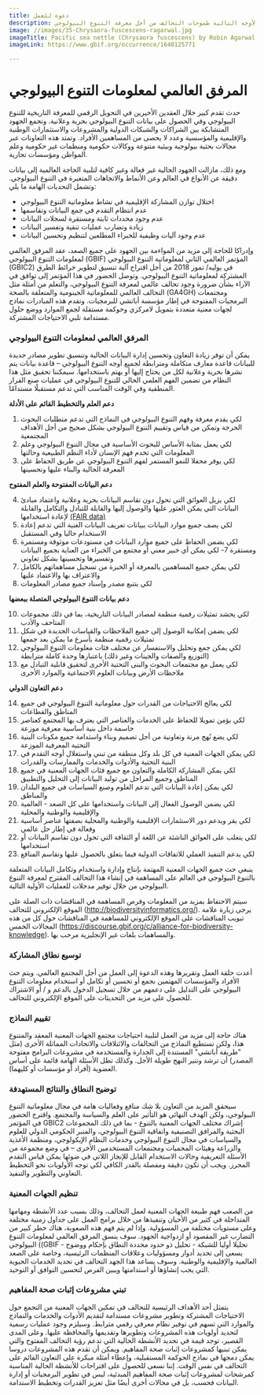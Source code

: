```yaml
---
title: دعوة للعمل
description: تحدد هذه الرؤية المتعددة الأوجه التالية طموحات التحالف من أجل معرفة التنوع البيولوجي
image: //images/35-Chrysaora-fuscescens-ragarwal.jpg
imageTitle: Pacific sea nettle (Chrysaora fuscescens) by Robin Agarwal via iNaturalist. Photo licensed under CC BY-NC 4.0.
imageLink: https://www.gbif.org/occurrence/1640125771

---
```

المرفق العالمي لمعلومات التنوع البيولوجي
===================

حدث تقدم كبير خلال العقدين الأخيرين في التحويل الرقمي للمعرفة التاريخية للتنوع البيولوجي وفي الحصول على بيانات التنوع البيولوجي بحرية وعلانية. وتجمع الجهود المتشابكة بين الشراكات والشبكات الدولية والمشروعات والاستثمارات الوطنية والإقليمية والمؤسسية وعدد لا يحصى من المساهمين الأفراد. وتمتد هذه التعاونات عبر مجالات بحثية بيولوجية وبيئية متنوعة ووكالات حكومية ومنظمات غير حكومية وعلم المواطن ومؤسسات تجارية.

ومع ذلك، مازالت الجهود الحالية غير فعالة وغير كافية لتلبية الحاجة العالمية إلى بيانات دقيقة عن الأنواع في العالم وعن الأنماط والاتجاهات المتغيرة في التنوع البيولوجي. وتشمل التحديات الهامة ما يلي:
+ اختلال توازن المشاركة الإقليمية في نشاط معلوماتية التنوع البيولوجي
+ عدم انتظام التقدم في جمع البيانات وتقاسمها
+ عدم وجود محددات ثابتة ومستقرة لسجلات البيانات
+ زيادة وتضارب عمليات تنقية وتفسير البيانات 
+ عدم وجود آليات وظيفية للخبراء المطلعين لتنظيم وتحسين البيانات

وإدراكا للحاجة إلى مزيد من المواءمة بين الجهود على جميع الصعد، عقد المرفق العالمي لمعلومات التنوع البيولوجي (GBIF) المؤتمر العالمي الثاني لمعلوماتية التنوع البيولوجي (GBIC2) في يوليه/ تموز 2018 من أجل اقتراح آلية تنسيق لتطوير خرائط الطرق المشتركة لمعلوماتية التنوع البيولوجي. وتوصل الحضور في هذا المؤتمر إلى توافق في الآراء بشأن ضرورة وجود تحالف عالمي لمعرفة التنوع البيولوجي، والتعلم من أمثلة مثل التحالف العالمي للمعلوماتية الجينومية والمتعلقة بالصحة (GA4GH) ومجتمعات البرمجيات المفتوحة في إطار مؤسسة أباتشي للبرمجيات. وتقدم هذه المبادرات نماذج لجهات معنية متعددة بتمويل لامركزي وحوكمة مستقلة لجمع الموارد ووضع حلول مستدامة تلبي الاحتياجات المشتركة.

### المرفق العالمي لمعلومات التنوع البيولوجي

يمكن أن توفر زيادة التعاون وتحسين إدارة البيانات الحالية وتنسيق تطوير مصادر جديدة للبيانات قاعدة معارف متكاملة ومترابطة لجميع أوجه التنوع البيولوجي – قاعدة بيانات يتم نشرها بحرية وعلانية لكل من يحتاج إليها أو يهتم باستخدامها. سيمكننا تحقيق مثل هذا النظام من تضمين الفهم العلمي الحالي للتنوع البيولوجي في عمليات صنع القرار المنطقية وفي الوقت المناسب التي تدعم مستقبلًا مستدامًا.

   __دعم العلم والتخطيط القائم على الأدلة__

1.	لكي يقدم معرفة وفهم التنوع البيولوجي في النماذج التي تدعم متطلبات البحوث الحرجة وتمكن من قياس وتقييم التنوع البيولوجي بشكل صحيح من أجل الأهداف المجتمعية
2.	لكي يعمل بمثابة الأساس للبحوث الأساسية في مجال التنوع البيولوجي وعلم المعلومات التي تخدم فهم الإنسان لأداء النظم الطبيعية وحالتها
3.	لكي يوفر محفلا للنمو المستمر لفهم التنوع البيولوجي عن طريق الحفاظ على المعرفة الحالية والبناء عليها وتحسينها

   __دعم البيانات المفتوحة والعلم المفتوح__ 

4.	لكي يزيل العوائق التي تحول دون تقاسم البيانات بحرية وعلانية واعتماد مبادئ البيانات التي يمكن العثور عليها والوصول إليها والقابلة للتبادل والتكامل والقابلة لإعادة استخدامها [(FAIR data)](https://doi.org/10.1038/sdata.2016.18)
5.	لكي يصف جميع موارد البيانات ببيانات تعريف البيانات الغنية التي تدعم إعادة الاستخدام حاليا وفي المستقبل
6.	لكي يضمن الحفاظ على جميع موارد البيانات في مستودعات موثوقة ومستمرة ومستقرة
7-	لكي يمكن أي خبير معني أو مجتمع من الخبراء من العناية بجميع البيانات وتفسيرها وتحسينها بشكل تعاوني
8.	لكي يمكن جميع المساهمين بالمعرفة أو الخبرة من تسجيل مساهماتهم بالكامل والاعتراف بها والاعتماد عليها
9.	لكي يتتبع مصدر وإسناد جميع مصادر المعلومات

   __دعم بيانات التنوع البيولوجي المتصلة ببعضها__ 

10.	  لكي يحشد تمثيلات رقمية منظمة لمصادر البيانات التاريخية، بما في ذلك مجموعات المتاحف والأدب
11.	  لكي يضمن إمكانية الوصول إلى جميع الملاحظات والقياسات الجديدة في شكل تمثيلات رقمية منظمة بأسرع ما يمكن بعد جمعها
12.	 لكي يمكن جمع وتحليل والاستفسار عن مختلف فئات معلومات التنوع البيولوجي (التوزيع والصفات والجينات وغير ذلك) باعتبارها وحدة كاملة مترابطة
13.	 لكي يعمل مع مجتمعات البحوث والبنى التحتية الأخرى لتحقيق قابلية التبادل مع ملاحظات الأرض وبيانات العلوم الاجتماعية والموارد الأخرى

   __دعم التعاون الدولي__ 

14.	 لكي يعالج الاحتياجات من القدرات حول معلوماتية التنوع البيولوجي في جميع المناطق والقطاعات
15.	 لكي يؤمن تمويلا للحفاظ على الخدمات والعناصر التي يعترف بها المجتمع كعناصر حاسمة داخل بنية أساسية معرفية موزعة
16.	 لكي يضع نُهج مرنة وتعاونية من أجل تصميم وبناء واستدامة جميع مكونات البنية التحتية المعرفية الموزعة
17.	 لكي يمكن الجهات المعنية في كل بلد وكل منطقة من تبني واستغلال أوجه التقدم في البنية التحتية والأدوات والخدمات والممارسات والقدرات
18.	 لكي يمكن المشاركة الكاملة والتعاون مع جميع فئات الجهات المعنية في جميع المناطق وجميع المراحل من توليد البيانات إلى التحليل والتطبيق
19.	 لكي يمكن إعادة البيانات التي تدعم العلوم وصنع السياسات في جميع البلدان والمناطق
20.	 لكي يضمن الوصول الفعال إلى البيانات واستخدامها على كل الصعد - العالمية والإقليمية والوطنية والمحلية
21.	 لكي يقر ويدعم دور الاستثمارات الإقليمية والوطنية والمحلية بصفتها عناصر أساسية وفعالة في إطار حل عالمي
22.	 لكي يتغلب على العوائق الناشئة عن اللغة أو الثقافة التي تحول دون تقاسم البيانات أو استخدامها 
23.	 لكي يدعم التنفيذ العملي للاتفاقات الدولية فيما يتعلق بالحصول عليها وتقاسم المنافع

ينبغي حث جميع الجهات المعنية المهتمة بإنتاج وإدارة واستخدام وتكامل البيانات المتعلقة بالتنوع البيولوجي في العالم على المساهمة في إنشاء هذا التحالف المقترح لمعرفة التنوع البيولوجي من خلال توفير مدخلات للعمليات الأولية التالية.

سيتم الاحتفاظ بمزيد من المعلومات وفرص المساهمة في المناقشات ذات الصلة على الموقع الإلكتروني للتحالف (http://biodiversityinformatics.org/). يرجى زيارة علامة تبويب المناقشات على الموقع الإلكتروني للمساهمة في المناقشات حول كل من هذه المجالات الخمس (https://discourse.gbif.org/c/alliance-for-biodiversity-knowledge). والمساهمات بلغات غير الإنجليزية مرحب بها.


### توسيع نطاق المشاركة
أعدت حلقة العمل وتقريرها وهذه الدعوة إلى العمل من أجل المجتمع العالمي. ويتم حث الأفراد والمؤسسات المهتمين بجمع أو تحسين أو تكامل أو استخدام معلومات التنوع البيولوجي على التدليل على دعمهم من خلال تسجيل الدخول بالدعم و / أو الاشتراك للحصول على مزيد من التحديثات على الموقع الإلكتروني للتحالف.

### تقييم النماذج
هناك حاجة إلى مزيد من العمل لتلبية احتياجات مجتمع الجهات المعنية المعقد والمتنوع هذا، ولكن تستطيع النماذج من التحالفات والائتلافات والاتحادات المماثلة الأخرى (مثل "طريقة أباتشي" المستندة إلى الجدارة والمستخدمة في مشروعات البرامج مفتوحة المصدر) أن ترشد وتنير النهج طويلة الأجل. وكذلك تظل الأسئلة الهامة قائمة على أساس العضوية (أفراد أو مؤسسات أو كليهما).

### توضيح النطاق والنتائج المستهدفة
سيحقق المزيد من التعاون بلا شك منافع وفعاليات هامة في مجال معلوماتية التنوع البيولوجي، ولكن الهدف النهائي هو التأثير على العلم والسياسة والمجتمع. واقترح الحضور في المؤتمر GBIC2 إشراك مختلف الجهات المعنية بالتنوع - بما في ذلك المجموعات البحثية والمرافق التصنيفية واتفاقية التنوع البيولوجي، والمنبر الحكومي الدولي للعلوم والسياسات في مجال التنوع البيولوجي وخدمات النظام الإيكولوجي، ومنظمة الأغذية والزراعة وهيئات المحميات ومجتمعات المستخدمين الأخرى – في وضع مجموعة من الأسئلة التعريفية وحالات الاستخدام القابل للإنجاز اللاتي في ضوئها يمكن قياس  التقدم المحرز. ويجب أن تكون دقيقة ومفصلة بالقدر الكافي لكي توجه الأولويات نحو التخطيط التعاوني والتطوير والتنفيذ.

### تنظيم الجهات المعنية
من الصعب فهم طبيعة الجهات المعنية لعمل التحالف، وذلك بسبب عدد الأنشطة ومهامها المتداخلة في كثير من الأحيان وتنفيذها من خلال برامج العمل على جداول زمنية مختلفة وعلى مستويات مختلفة من المسؤولية. وإذا لم يتم فهم هذه الصعوبة، هناك خطر كبير من التضارب غير المقصود أو ازدواجية الجهود. سوف ينسق المرفق العالمي لمعلومات التنوع البيولوجي ((GBIF تحليلا أوليا للشبكة - تحليل ذو حدود محددة النطاق بإحكام ووضوح - يسعى إلى تحديد أدوار ومسؤوليات وعلاقات المنظمات الرئيسية، وخاصة على الصعد العالمية والإقليمية والوطنية. وسوف يساعد هذا الجهد التحالف في تحديد الخدمات الحيوية التي يجب إنشاؤها أو استدامتها ويبين الفرص لتحسين التوافق أو التوحيد.

### تبني مشروعات إثبات صحة المفاهيم
يتمثل أحد الأهداف الرئيسية للتحالف في تمكين الجهات المعنية من التجمع حول الاحتياجات المشتركة وتطوير مشروعات مستدامة لتقديم الأدوات والخدمات والنماذج والموارد التي تسهم في توفير نظام معرفي رقمي مترابط. وسيلزم وجود عمليات رسمية لتحديد أولويات هذه المشروعات وتطويرها وتقديمها والمحافظة عليها. وعلى المدى القصير، توجد قيمة في تحديد الأنشطة الحالية التي تدعم رؤية التحالف المفتوح والتي يمكن تبنيها كمشروعات إثبات صحة المفاهيم. ويمكن أن تقدم هذه المشروعات دروسا يمكن دمجها في نماذج الحوكمة المستقبلية، وإعطاء أمثلة مبكرة على التعاون القائم على التحالف في نفس الوقت. إننا نسعى للحصول على اقتراحات للأنشطة الحالية المناسبة كمرشحات لمشروعات إثبات صحة المفاهيم المبدئية، ليس في تطوير البرمجيات أو إدارة البيانات فحسب، بل في مجالات أخرى أيضًا مثل تعزيز القدرات وتخطيط الاستدامة.
